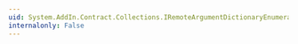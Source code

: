 ```yaml
---
uid: System.AddIn.Contract.Collections.IRemoteArgumentDictionaryEnumeratorContract.GetEntry
internalonly: False
---
```

